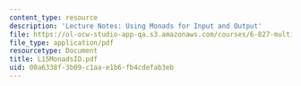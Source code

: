 ```yaml
---
content_type: resource
description: 'Lecture Notes: Using Monads for Input and Output'
file: https://ol-ocw-studio-app-qa.s3.amazonaws.com/courses/6-827-multithreaded-parallelism-languages-and-compilers-fall-2002/00a6338f3b09c1aae1b6fb4cdefab3eb_L15MonadsIO.pdf
file_type: application/pdf
resourcetype: Document
title: L15MonadsIO.pdf
uid: 00a6338f-3b09-c1aa-e1b6-fb4cdefab3eb
---
```

